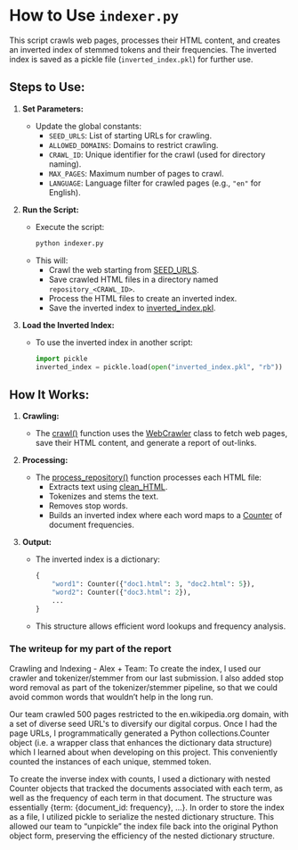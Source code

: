 # How to Use `indexer.py`

This script crawls web pages, processes their HTML content, and creates an inverted index of stemmed tokens and their frequencies. The inverted index is saved as a pickle file (`inverted_index.pkl`) for further use.

## Steps to Use:
1. **Set Parameters:**
   - Update the global constants:
     - `SEED_URLS`: List of starting URLs for crawling.
     - `ALLOWED_DOMAINS`: Domains to restrict crawling.
     - `CRAWL_ID`: Unique identifier for the crawl (used for directory naming).
     - `MAX_PAGES`: Maximum number of pages to crawl.
     - `LANGUAGE`: Language filter for crawled pages (e.g., `"en"` for English).

2. **Run the Script:**
   - Execute the script:
     ```bash
     python indexer.py
     ```
   - This will:
     - Crawl the web starting from [SEED_URLS](https://github.com/aematei/cs4250_project2/tree/main/crawl_and_index/indexer.py).
     - Save crawled HTML files in a directory named `repository_<CRAWL_ID>`.
     - Process the HTML files to create an inverted index.
     - Save the inverted index to [inverted_index.pkl](https://github.com/aematei/cs4250_project2/tree/main/crawl_and_index/indexer.py).

3. **Load the Inverted Index:**
   - To use the inverted index in another script:
     ```python
     import pickle
     inverted_index = pickle.load(open("inverted_index.pkl", "rb"))
     ```

## How It Works:
1. **Crawling:**
   - The [crawl()](https://github.com/aematei/cs4250_project2/tree/main/crawl_and_index/webcrawler.py) function uses the [WebCrawler](https://github.com/aematei/cs4250_project2/tree/main/crawl_and_index/webcrawler.py) class to fetch web pages, save their HTML content, and generate a report of out-links.

2. **Processing:**
   - The [process_repository()](https://github.com/aematei/cs4250_project2/tree/main/crawl_and_index/indexer.py) function processes each HTML file:
     - Extracts text using [clean_HTML](https://github.com/aematei/cs4250_project2/tree/main/crawl_and_index/tokenizer.py).
     - Tokenizes and stems the text.
     - Removes stop words.
     - Builds an inverted index where each word maps to a [Counter](https://github.com/aematei/cs4250_project2/tree/main/crawl_and_index/indexer.py) of document frequencies.

3. **Output:**
   - The inverted index is a dictionary:
     ```python
     {
         "word1": Counter({"doc1.html": 3, "doc2.html": 5}),
         "word2": Counter({"doc3.html": 2}),
         ...
     }
     ```
   - This structure allows efficient word lookups and frequency analysis.

### The writeup for my part of the report

Crawling and Indexing - Alex + Team:
To create the index, I used our crawler and tokenizer/stemmer from our last submission. I also added stop word removal as part of the tokenizer/stemmer pipeline, so that we could avoid common words that wouldn’t help in the long run.

Our team crawled 500 pages restricted to the en.wikipedia.org domain, with a set of diverse seed URL's to diversify our digital corpus. Once I had the page URLs, I programmatically generated a Python collections.Counter object (i.e. a wrapper class that enhances the dictionary data structure) which I learned about when developing on this project. This conveniently counted the instances of each unique, stemmed token. 

To create the inverse index with counts, I used a dictionary with nested Counter objects that tracked the documents associated with each term, as well as the frequency of each term in that document. The structure was essentially {term: {document_id: frequency}, …}. In order to store the index as a file, I utilized pickle to serialize the nested dictionary structure. This allowed our team to “unpickle” the index file back into the original Python object form, preserving the efficiency of the nested dictionary structure.  
